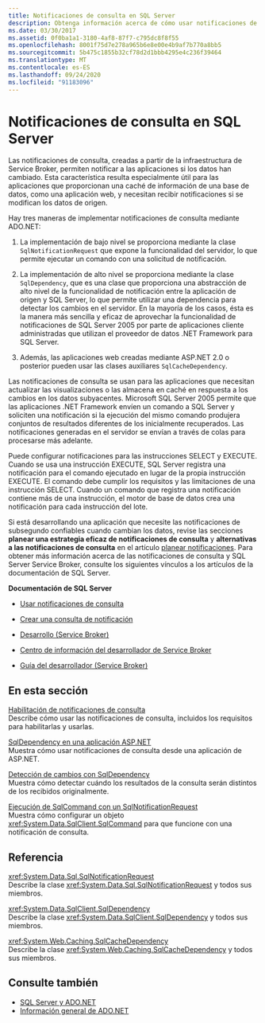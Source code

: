 ```yaml
---
title: Notificaciones de consulta en SQL Server
description: Obtenga información acerca de cómo usar notificaciones de consulta para notificar a las aplicaciones Cuándo han cambiado los datos en una base de datos SQL Server, por ejemplo, para actualizar las pantallas de la aplicación.
ms.date: 03/30/2017
ms.assetid: 0f0ba1a1-3180-4af8-87f7-c795dc8f8f55
ms.openlocfilehash: 8001f75d7e278a965b6e8e00e4b9af7b770a8bb5
ms.sourcegitcommit: 5b475c1855b32cf78d2d1bbb4295e4c236f39464
ms.translationtype: MT
ms.contentlocale: es-ES
ms.lasthandoff: 09/24/2020
ms.locfileid: "91183096"
---
```

# <a name="query-notifications-in-sql-server"></a>Notificaciones de consulta en SQL Server

Las notificaciones de consulta, creadas a partir de la infraestructura de Service Broker, permiten notificar a las aplicaciones si los datos han cambiado. Esta característica resulta especialmente útil para las aplicaciones que proporcionan una caché de información de una base de datos, como una aplicación web, y necesitan recibir notificaciones si se modifican los datos de origen.  
  
 Hay tres maneras de implementar notificaciones de consulta mediante ADO.NET:  
  
1. La implementación de bajo nivel se proporciona mediante la clase `SqlNotificationRequest` que expone la funcionalidad del servidor, lo que permite ejecutar un comando con una solicitud de notificación.  
  
2. La implementación de alto nivel se proporciona mediante la clase `SqlDependency`, que es una clase que proporciona una abstracción de alto nivel de la funcionalidad de notificación entre la aplicación de origen y SQL Server, lo que permite utilizar una dependencia para detectar los cambios en el servidor. En la mayoría de los casos, ésta es la manera más sencilla y eficaz de aprovechar la funcionalidad de notificaciones de SQL Server 2005 por parte de aplicaciones cliente administradas que utilizan el proveedor de datos .NET Framework para SQL Server.  
  
3. Además, las aplicaciones web creadas mediante ASP.NET 2.0 o posterior pueden usar las clases auxiliares `SqlCacheDependency`.  
  
 Las notificaciones de consulta se usan para las aplicaciones que necesitan actualizar las visualizaciones o las almacena en caché en respuesta a los cambios en los datos subyacentes. Microsoft SQL Server 2005 permite que las aplicaciones .NET Framework envíen un comando a SQL Server y soliciten una notificación si la ejecución del mismo comando produjera conjuntos de resultados diferentes de los inicialmente recuperados. Las notificaciones generadas en el servidor se envían a través de colas para procesarse más adelante.  
  
 Puede configurar notificaciones para las instrucciones SELECT y EXECUTE. Cuando se usa una instrucción EXECUTE, SQL Server registra una notificación para el comando ejecutado en lugar de la propia instrucción EXECUTE. El comando debe cumplir los requisitos y las limitaciones de una instrucción SELECT. Cuando un comando que registra una notificación contiene más de una instrucción, el motor de base de datos crea una notificación para cada instrucción del lote.  
  
 Si está desarrollando una aplicación que necesite las notificaciones de subsegundo confiables cuando cambian los datos, revise las secciones **planear una estrategia eficaz de notificaciones de consulta** y **alternativas a las notificaciones de consulta** en el artículo [planear notificaciones](/previous-versions/sql/sql-server-2008-r2/ms187528(v=sql.105)). Para obtener más información acerca de las notificaciones de consulta y SQL Server Service Broker, consulte los siguientes vínculos a los artículos de la documentación de SQL Server.  
  
 **Documentación de SQL Server**  
  
- [Usar notificaciones de consulta](/previous-versions/sql/sql-server-2008-r2/ms175110(v=sql.105))  
  
- [Crear una consulta de notificación](/previous-versions/sql/sql-server-2008-r2/ms181122(v=sql.105))  
  
- [Desarrollo (Service Broker)](/previous-versions/sql/sql-server-2008-r2/bb522889(v=sql.105))  
  
- [Centro de información del desarrollador de Service Broker](/previous-versions/sql/sql-server-2008-r2/ms166100(v=sql.105))  
  
- [Guía del desarrollador (Service Broker)](/previous-versions/sql/sql-server-2008-r2/bb522908(v=sql.105))  
  
## <a name="in-this-section"></a>En esta sección  

 [Habilitación de notificaciones de consulta](enabling-query-notifications.md)  
 Describe cómo usar las notificaciones de consulta, incluidos los requisitos para habilitarlas y usarlas.  
  
 [SqlDependency en una aplicación ASP.NET](sqldependency-in-an-aspnet-app.md)  
 Muestra cómo usar notificaciones de consulta desde una aplicación de ASP.NET.  
  
 [Detección de cambios con SqlDependency](detecting-changes-with-sqldependency.md)  
 Muestra cómo detectar cuándo los resultados de la consulta serán distintos de los recibidos originalmente.  
  
 [Ejecución de SqlCommand con un SqlNotificationRequest](sqlcommand-execution-with-a-sqlnotificationrequest.md)  
 Muestra cómo configurar un objeto <xref:System.Data.SqlClient.SqlCommand> para que funcione con una notificación de consulta.  
  
## <a name="reference"></a>Referencia  

 <xref:System.Data.Sql.SqlNotificationRequest>  
 Describe la clase <xref:System.Data.Sql.SqlNotificationRequest> y todos sus miembros.  
  
 <xref:System.Data.SqlClient.SqlDependency>  
 Describe la clase <xref:System.Data.SqlClient.SqlDependency> y todos sus miembros.  
  
 <xref:System.Web.Caching.SqlCacheDependency>  
 Describe la clase <xref:System.Web.Caching.SqlCacheDependency> y todos sus miembros.  
  
## <a name="see-also"></a>Consulte también

- [SQL Server y ADO.NET](index.md)
- [Información general de ADO.NET](../ado-net-overview.md)
